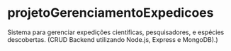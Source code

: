 # projetoGerenciamentoExpedicoes
Sistema para gerenciar expedições científicas, pesquisadores, e espécies descobertas. (CRUD Backend utilizando Node.js, Express e MongoDB).) 
